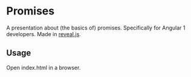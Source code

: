# Promises

A presentation about (the basics of) promises. Specifically for Angular 1 developers. Made in [reveal.js](https://github.com/hakimel/reveal.js).

## Usage
Open index.html in a browser.
